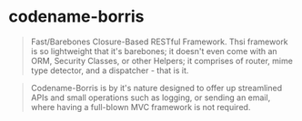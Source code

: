 # codename-borris
>Fast/Barebones Closure-Based RESTful Framework.  Thsi framework is so lightweight that it's barebones; it doesn't even come with an ORM, Security Classes, or other Helpers; it comprises of router, mime type detector, and a dispatcher - that is it.

>Codename-Borris is by it's nature designed to offer up streamlined APIs and small operations such as logging, or sending an email, where having a full-blown MVC framework is not required.

